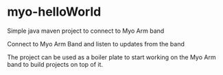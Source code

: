 # myo-helloWorld
Simple java maven project to connect to Myo Arm band

Connect to Myo Arm Band and listen to updates from the band

The project can be used as a boiler plate to start working on the Myo Arm band to build projects on top of it.
